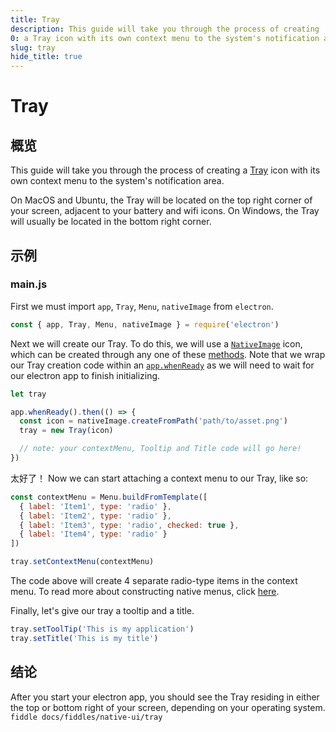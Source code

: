 ```yaml
---
title: Tray
description: This guide will take you through the process of creating
0: a Tray icon with its own context menu to the system's notification area.
slug: tray
hide_title: true
---
```


# Tray

## 概览

<!-- ✍ Update this section if you want to provide more details -->

This guide will take you through the process of creating a [Tray](https://www.electronjs.org/docs/api/tray) icon with its own context menu to the system's notification area.

On MacOS and Ubuntu, the Tray will be located on the top right corner of your screen, adjacent to your battery and wifi icons. On Windows, the Tray will usually be located in the bottom right corner.

## 示例

### main.js

First we must import `app`, `Tray`, `Menu`, `nativeImage` from `electron`.

```js
const { app, Tray, Menu, nativeImage } = require('electron')
```

Next we will create our Tray. To do this, we will use a [`NativeImage`](https://www.electronjs.org/docs/api/native-image) icon, which can be created through any one of these [methods](https://www.electronjs.org/docs/api/native-image#methods). Note that we wrap our Tray creation code within an [`app.whenReady`](https://www.electronjs.org/docs/api/app#appwhenready) as we will need to wait for our electron app to finish initializing.

```js title='main.js'
let tray

app.whenReady().then(() => {
  const icon = nativeImage.createFromPath('path/to/asset.png')
  tray = new Tray(icon)

  // note: your contextMenu, Tooltip and Title code will go here!
})
```

太好了！ Now we can start attaching a context menu to our Tray, like so:

```js
const contextMenu = Menu.buildFromTemplate([
  { label: 'Item1', type: 'radio' },
  { label: 'Item2', type: 'radio' },
  { label: 'Item3', type: 'radio', checked: true },
  { label: 'Item4', type: 'radio' }
])

tray.setContextMenu(contextMenu)
```

The code above will create 4 separate radio-type items in the context menu. To read more about constructing native menus, click [here](https://www.electronjs.org/docs/api/menu#menubuildfromtemplatetemplate).

Finally, let's give our tray a tooltip and a title.

```js
tray.setToolTip('This is my application')
tray.setTitle('This is my title')
```

## 结论

After you start your electron app, you should see the Tray residing in either the top or bottom right of your screen, depending on your operating system.
`fiddle docs/fiddles/native-ui/tray`
